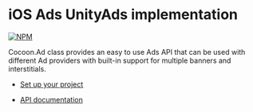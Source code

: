 iOS Ads UnityAds implementation
================================

[![NPM](https://nodei.co/npm/cocoon-plugin-ads-ios-unityads.png)](https://nodei.co/npm/cocoon-plugin-ads-ios-unityads/)

Cocoon.Ad class provides an easy to use Ads API that can be used with different Ad providers with built-in support for multiple banners and interstitials.

* [Set up your project](https://github.com/ludei/atomic-plugins-ads#javascript-api)

* [API documentation](http://ludei.github.io/cocoon-common/dist/doc/js/Cocoon.Ad.html) 
